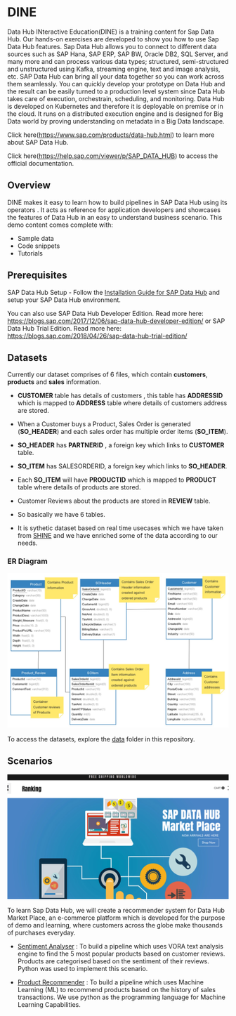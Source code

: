 DINE
============
Data Hub INteractive Education(DINE) is a training content for Sap Data Hub. Our hands-on exercises are developed to show you how to use Sap Data Hub features. 
Sap Data Hub allows you to connect to different data sources such as SAP Hana, SAP ERP, SAP BW, Oracle DB2, SQL Server, and many more and can process various data types; structured, semi-structured and unstructured using Kafka, streaming engine, text and image analysis, etc. SAP Data Hub can bring all your data together so you can work across them seamlessly. You can quickly develop your prototype on Data Hub and the result can be easily turned to a production level system since Data Hub takes care of execution, orchestrain, scheduling, and monitoring. Data Hub is developed on Kubernetes and therefore it is deployable on premise or in the cloud. It runs on a distributed execution engine and is designed for Big Data world by proving understanding on metadata in a Big Data landscape. 

Click here(https://www.sap.com/products/data-hub.html) to learn more about SAP Data Hub.

Click here(https://help.sap.com/viewer/p/SAP_DATA_HUB) to access the official documentation. 


## Overview

DINE makes it easy to learn how to build pipelines in SAP Data Hub using its operators . It acts as reference for application developers and showcases the features of Data Hub in an easy to understand business scenario. This demo content comes complete with:  
- Sample data
- Code snippets
- Tutorials


## Prerequisites

SAP Data Hub Setup - Follow the [Installation Guide for SAP Data Hub](https://help.sap.com/viewer/e66c399612e84a83a8abe97c0eeb443a/2.4.latest/en-US/9f866d8ef9a94c30947f12e73eaf0dd9.html) and setup your SAP Data Hub environment.

You can also use SAP Data Hub Developer Edition. Read more here: https://blogs.sap.com/2017/12/06/sap-data-hub-developer-edition/
or SAP Data Hub Trial Edition. Read more here: https://blogs.sap.com/2018/04/26/sap-data-hub-trial-edition/

## Datasets

Currently our dataset comprises of 6 files, which contain <b>customers</b>, <b>products</b> and <b>sales</b> information.
	
- <b>CUSTOMER</b> table has details  of  customers , this table has <b>ADDRESSID</b> which is mapped to <b>ADDRESS</b> table where details of customers address are stored.
		
- When a Customer buys a Product, Sales Order is generated (<b>SO_HEADER</b>) and each sales order has multiple order items (<b>SO_ITEM</b>).

- <b>SO_HEADER</b> has <b>PARTNERID</b> , a foreign key which links to <b>CUSTOMER</b> table.

- <b>SO_ITEM</b> has SALESORDERID, a foreign key which links to <b>SO_HEADER</b>.

- Each <b>SO_ITEM</b> will have <b>PRODUCTID</b> which is mapped to <b>PRODUCT</b> table where details of products are stored.

- Customer Reviews about the products are stored in <b>REVIEW</b> table.

- So basically we have 6 tables.

- It is sythetic dataset based on real time usecases which we have taken from [SHINE](https://github.com/SAP/hana-shine-xsa) and we have enriched some of the data according to our needs.

### ER Diagram

![Alt text](./data/images/er_diagram.jpg "Optional title")


To access the datasets, explore the [data](./data) folder in this repository.


## Scenarios

![Alt text](./tutorials/product%20recommendations%20using%20fp%20growth%20algorithm/images/Picture1.png "Optional title")

To learn Sap Data Hub, we will create a recommender system for Data Hub Market Place, an e-commerce platform which is developed for the purpose of demo and learning, where customers across the globe make thousands of purchases everyday. 


 - [Sentiment Analyser](./tutorials/top%205%20products%20based%20on%20products%20reviews/README.md) : To build a pipeline which uses VORA text analysis engine to find the 5 most popular products based on customer reviews. Products are categorised based on the sentiment of their reviews. Python was used to implement this scenario.

 - [Product Recommender](./tutorials/product%20recommendations%20using%20fp%20growth%20algorithm/README.md) : To build a pipeline which uses Machine Learning (ML) to recommend products based on the history of sales transactions. We use python as the programming language for Machine Learning Capabilities.

 
